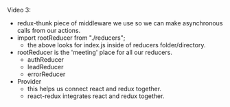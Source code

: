 Video 3:

- redux-thunk piece of middleware we use so we can make asynchronous calls from our actions.
- import rootReducer from "./reducers";
  - the above looks for index.js inside of reducers folder/directory.
- rootReducer is the 'meeting' place for all our reducers.
  - authReducer
  - leadReducer
  - errorReducer
- Provider
  - this helps us connect react and redux together.
  - react-redux integrates react and redux together.
